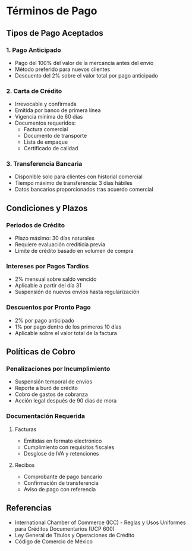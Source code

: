# Términos de Pago

## Tipos de Pago Aceptados

### 1. Pago Anticipado

- Pago del 100% del valor de la mercancía antes del envío
- Método preferido para nuevos clientes
- Descuento del 2% sobre el valor total por pago anticipado

### 2. Carta de Crédito

- Irrevocable y confirmada
- Emitida por banco de primera línea
- Vigencia mínima de 60 días
- Documentos requeridos:
  - Factura comercial
  - Documento de transporte
  - Lista de empaque
  - Certificado de calidad

### 3. Transferencia Bancaria

- Disponible solo para clientes con historial comercial
- Tiempo máximo de transferencia: 3 días hábiles
- Datos bancarios proporcionados tras acuerdo comercial

## Condiciones y Plazos

### Periodos de Crédito

- Plazo máximo: 30 días naturales
- Requiere evaluación crediticia previa
- Límite de crédito basado en volumen de compra

### Intereses por Pagos Tardíos

- 2% mensual sobre saldo vencido
- Aplicable a partir del día 31
- Suspensión de nuevos envíos hasta regularización

### Descuentos por Pronto Pago

- 2% por pago anticipado
- 1% por pago dentro de los primeros 10 días
- Aplicable sobre el valor total de la factura

## Políticas de Cobro

### Penalizaciones por Incumplimiento

- Suspensión temporal de envíos
- Reporte a buró de crédito
- Cobro de gastos de cobranza
- Acción legal después de 90 días de mora

### Documentación Requerida

1. Facturas

   - Emitidas en formato electrónico
   - Cumplimiento con requisitos fiscales
   - Desglose de IVA y retenciones

2. Recibos
   - Comprobante de pago bancario
   - Confirmación de transferencia
   - Aviso de pago con referencia

## Referencias

- International Chamber of Commerce (ICC) - Reglas y Usos Uniformes para Créditos Documentarios (UCP 600)
- Ley General de Títulos y Operaciones de Crédito
- Código de Comercio de México

